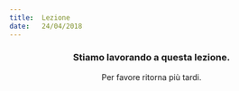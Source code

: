 ```yaml
---
title:  Lezione
date:   24/04/2018
---
```


### <center>Stiamo lavorando a questa lezione.</center>
<center>Per favore ritorna più tardi.</center>